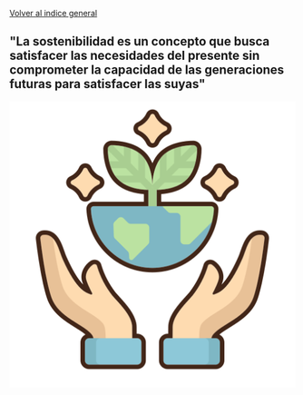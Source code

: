 [Volver al indice general](../README.md)

"La sostenibilidad es un concepto que busca satisfacer las necesidades del presente sin comprometer la capacidad de las generaciones futuras para satisfacer las suyas"
-----
![Texto alternativo](../img/examen-opta.png)
